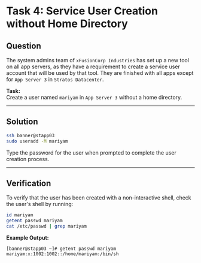 # Task 4: Service User Creation without Home Directory

## Question

The system admins team of `xFusionCorp Industries` has set up a new tool on all app servers, as they have a requirement to create a service user account that will be used by that tool. They are finished with all apps except for `App Server 3` in `Stratos Datacenter`.



**Task:**  
Create a user named `mariyam` in `App Server 3` without a home directory.

---

## Solution

```bash
ssh banner@stapp03
sudo useradd -M mariyam
```
Type the password for the user when prompted to complete the user creation process.

---

## Verification

To verify that the user has been created with a non-interactive shell, check the user's shell by running:

```bash
id mariyam
getent passwd mariyam
cat /etc/passwd | grep mariyam
```

**Example Output:**

```text
[banner@stapp03 ~]# getent passwd mariyam
mariyam:x:1002:1002::/home/mariyam:/bin/sh
```
